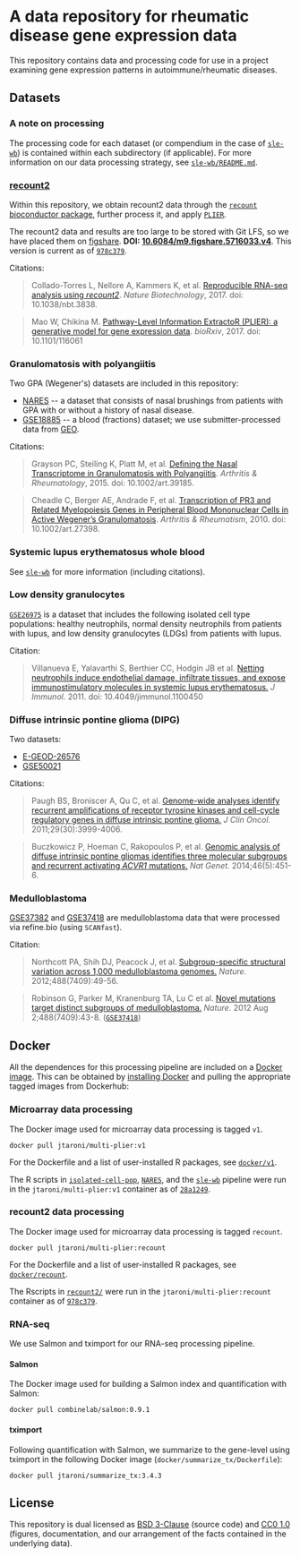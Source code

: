 # A data repository for rheumatic disease gene expression data

This repository contains data and processing code for use in a project examining gene expression patterns in autoimmune/rheumatic diseases. 

## Datasets

### A note on processing 

The processing code for each dataset (or compendium in the case of [`sle-wb`](https://github.com/greenelab/rheum-plier-data/tree/master/sle-wb)) is contained within each subdirectory (if applicable). 
For more information on our data processing strategy, see [`sle-wb/README.md`](https://github.com/greenelab/rheum-plier-data/blob/master/sle-wb/README.md).

### [recount2](https://jhubiostatistics.shinyapps.io/recount/)

Within this repository, we obtain recount2 data through the [`recount` bioconductor package](http://bioconductor.org/packages/release/bioc/html/recount.html), further process it, and apply [`PLIER`](https://github.com/wgmao/PLIER).

The recount2 data and results are too large to be stored with Git LFS, so we have placed them on [figshare](https://figshare.com/). **DOI: [10.6084/m9.figshare.5716033.v4](https://doi.org/10.6084/m9.figshare.5716033.v4)**. 
This version is current as of [`978c379`](https://github.com/greenelab/rheum-plier-data/commit/978c37938383ff7adcadacfcbc35931ce5e62b17).


Citations:

> Collado-Torres L, Nellore A, Kammers K, et al. [Reproducible RNA-seq analysis using _recount2_](https://doi.org/10.1038/nbt.3838). _Nature Biotechnology_, 2017. doi: 10.1038/nbt.3838. 

> Mao W, Chikina M. [Pathway-Level Information ExtractoR (PLIER): a generative model for gene expression data](http://dx.doi.org/10.1101/116061). _bioRxiv_, 2017. doi: 10.1101/116061

### Granulomatosis with polyangiitis

Two GPA (Wegener's) datasets are included in this repository:

* [NARES](https://github.com/greenelab/rheum-plier-data/tree/master/NARES) -- a dataset that consists of nasal brushings from patients with GPA with or without a history of nasal disease.
* [GSE18885](https://github.com/greenelab/rheum-plier-data/tree/master/gpa-blood) -- a blood (fractions) dataset; we use submitter-processed data from [GEO](https://www.ncbi.nlm.nih.gov/geo/).

Citations:

> Grayson PC, Steiling K, Platt M, et al. [Defining the Nasal Transcriptome in Granulomatosis with Polyangiitis](https://dx.doi.org/10.100art.39185). _Arthritis & Rheumatology_, 2015. doi: 10.1002/art.39185.

> Cheadle C, Berger AE, Andrade F, et al. [Transcription of PR3 and Related Myelopoiesis Genes in Peripheral Blood Mononuclear Cells in Active Wegener’s Granulomatosis](https://dx.doi.org/10.1002/art.27398). _Arthritis & Rheumatism_, 2010. doi: 10.1002/art.27398.

### Systemic lupus erythematosus whole blood

See [`sle-wb`](https://github.com/greenelab/rheum-plier-data/tree/master/sle-wb) for more information (including citations).

### Low density granulocytes

[`GSE26975`](https://www.ncbi.nlm.nih.gov/geo/query/acc.cgi?acc=GSE26975) is a dataset that includes the following isolated cell type populations: healthy neutrophils, normal density neutrophils from patients with lupus, and low density granulocytes (LDGs) from patients with lupus.

Citation:

> Villanueva E, Yalavarthi S, Berthier CC, Hodgin JB et al. [Netting neutrophils induce endothelial damage, infiltrate tissues, and expose immunostimulatory molecules in systemic lupus erythematosus.](https://doi.org/10.4049/jimmunol.1100450) _J Immunol._ 2011. doi: 10.4049/jimmunol.1100450

### Diffuse intrinsic pontine glioma (DIPG)

Two datasets:
* [E-GEOD-26576](https://www.ebi.ac.uk/arrayexpress/experiments/E-GEOD-26576/)
* [GSE50021](https://www.ncbi.nlm.nih.gov/geo/query/acc.cgi?acc=GSE50021)

Citations:
> Paugh BS, Broniscer A, Qu C, et al. [Genome-wide analyses identify recurrent amplifications of receptor tyrosine kinases and cell-cycle regulatory genes in diffuse intrinsic pontine glioma.](https://dx.doi.org/10.1200/JCO.2011.35.5677) _J Clin Oncol._ 2011;29(30):3999-4006.

> Buczkowicz P, Hoeman C, Rakopoulos P, et al. [Genomic analysis of diffuse intrinsic pontine gliomas identifies three molecular subgroups and recurrent activating _ACVR1_ mutations.](https://dx.doi.org/10.1038/ng.2936) _Nat Genet._ 2014;46(5):451-6. 

### Medulloblastoma

[GSE37382](https://www.ncbi.nlm.nih.gov/geo/query/acc.cgi?acc=GSE37382) and [GSE37418](https://www.ncbi.nlm.nih.gov/geo/query/acc.cgi?acc=GSE37418) are medulloblastoma data that were processed via refine.bio (using `SCANfast`).

Citation:
> Northcott PA, Shih DJ, Peacock J, et al. [Subgroup-specific structural variation across 1,000 medulloblastoma genomes.](https://dx.doi.org/10.1038/nature11327) _Nature._ 2012;488(7409):49-56. 

> Robinson G, Parker M, Kranenburg TA, Lu C et al. [Novel mutations target 
distinct subgroups of medulloblastoma.](https://dx.doi.org/10.1038/nature11213)
_Nature._ 2012 Aug 2;488(7409):43-8. ([`GSE37418`](https://www.ncbi.nlm.nih.gov/geo/query/acc.cgi?acc=GSE37418))

## Docker

All the dependences for this processing pipeline are included on a [Docker image](https://hub.docker.com/r/jtaroni/multi-plier/). 
This can be obtained by [installing Docker](https://docs.docker.com/install/) and pulling the appropriate tagged images from Dockerhub:

### Microarray data processing

The Docker image used for microarray data processing is tagged `v1`.

```
docker pull jtaroni/multi-plier:v1
```

For the Dockerfile and a list of user-installed R packages, see [`docker/v1`](https://github.com/greenelab/rheum-plier-data/tree/master/docker/v1).

The R scripts in [`isolated-cell-pop`](https://github.com/greenelab/rheum-plier-data/blob/28a124949234ab65e7d7f01cf88431702f958205/isolated-cell-pop/process_E-MTAB-2452.R), [`NARES`](https://github.com/greenelab/rheum-plier-data/blob/28a124949234ab65e7d7f01cf88431702f958205/NARES/process_NARES.R), and the [`sle-wb`](https://github.com/greenelab/rheum-plier-data/tree/28a124949234ab65e7d7f01cf88431702f958205/sle-wb) pipeline were run in the `jtaroni/multi-plier:v1` container as of [`28a1249`](https://github.com/greenelab/rheum-plier-data/commit/28a124949234ab65e7d7f01cf88431702f958205).

### recount2 data processing

The Docker image used for microarray data processing is tagged `recount`.

```
docker pull jtaroni/multi-plier:recount
```

For the Dockerfile and a list of user-installed R packages, see [`docker/recount`](https://github.com/greenelab/rheum-plier-data/tree/978c37938383ff7adcadacfcbc35931ce5e62b17/docker/recount).

The Rscripts in [`recount2/`](https://github.com/greenelab/rheum-plier-data/tree/978c37938383ff7adcadacfcbc35931ce5e62b17/recount2) were run in the `jtaroni/multi-plier:recount` container as of [`978c379`](https://github.com/greenelab/rheum-plier-data/commit/978c37938383ff7adcadacfcbc35931ce5e62b17).

### RNA-seq

We use Salmon and tximport for our RNA-seq processing pipeline.

#### Salmon

The Docker image used for building a Salmon index and quantification with Salmon:

```
docker pull combinelab/salmon:0.9.1
```

#### tximport

Following quantification with Salmon, we summarize to the gene-level using tximport in the following Docker image (`docker/summarize_tx/Dockerfile`):

```
docker pull jtaroni/summarize_tx:3.4.3
```

## License 

This repository is dual licensed as [BSD 3-Clause](https://github.com/greenelab/rheum-plier-data/blob/master/LICENSE_BSD-3.md) (source code) and [CC0 1.0](https://github.com/greenelab/rheum-plier-data/blob/master/LICENSE_CC0.md) (figures, documentation, and our arrangement of the facts contained in the underlying data).
